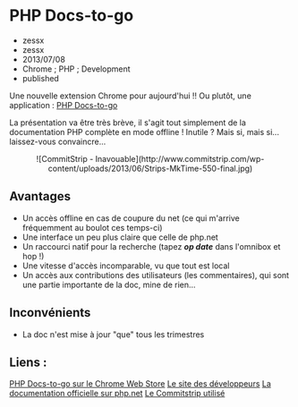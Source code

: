 # PHP Docs-to-go
- zessx
- zessx
- 2013/07/08
- Chrome ; PHP ; Development
- published

Une nouvelle extension Chrome pour aujourd'hui !! Ou plutôt, une application : [PHP Docs-to-go](https://chrome.google.com/webstore/detail/php-docs-to-go/mlilmganaobieaclflbciblffhaagnip)

La présentation va être très brève, il s'agit tout simplement de la documentation PHP complète en mode offline ! Inutile ? Mais si, mais si... laissez-vous convaincre...

<center>![CommitStrip - Inavouable](http://www.commitstrip.com/wp-content/uploads/2013/06/Strips-MkTime-550-final.jpg)</center>

## Avantages

* Un accès offline en cas de coupure du net (ce qui m'arrive fréquemment au boulot ces temps-ci)
* Une interface un peu plus claire que celle de php.net
* Un raccourci natif pour la recherche (tapez ***op date*** dans l'omnibox et hop !)
* Une vitesse d'accès incomparable, vu que tout est local
* Un accès aux contributions des utilisateurs (les commentaires), qui sont une partie importante de la doc, mine de rien...

## Inconvénients

* La doc n'est mise à jour "que" tous les trimestres

## Liens :
[PHP Docs-to-go sur le Chrome Web Store](https://chrome.google.com/webstore/detail/php-docs-to-go/mlilmganaobieaclflbciblffhaagnip)
[Le site des développeurs](http://securebucket.com/)
[La documentation officielle sur php.net](http://www.php.net/manual/fr/index.php)
[Le Commitstrip utilisé](http://www.commitstrip.com/fr/2013/06/20/inavouable/)